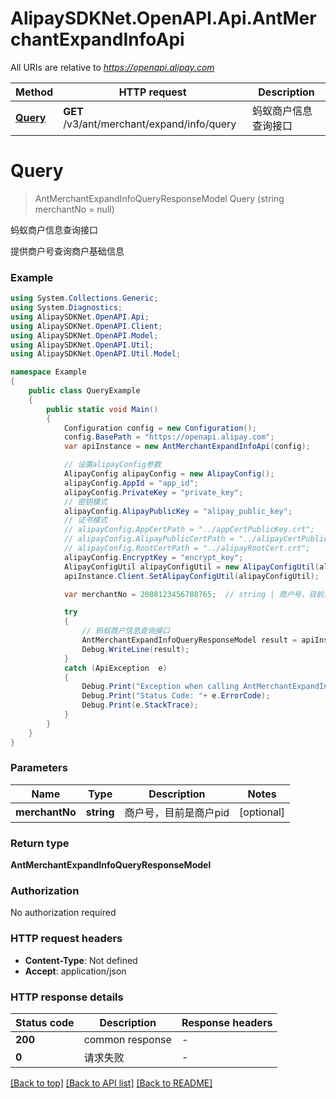 # AlipaySDKNet.OpenAPI.Api.AntMerchantExpandInfoApi

All URIs are relative to *https://openapi.alipay.com*

Method | HTTP request | Description
------------- | ------------- | -------------
[**Query**](AntMerchantExpandInfoApi.md#query) | **GET** /v3/ant/merchant/expand/info/query | 蚂蚁商户信息查询接口


<a name="query"></a>
# **Query**
> AntMerchantExpandInfoQueryResponseModel Query (string merchantNo = null)

蚂蚁商户信息查询接口

提供商户号查询商户基础信息

### Example
```csharp
using System.Collections.Generic;
using System.Diagnostics;
using AlipaySDKNet.OpenAPI.Api;
using AlipaySDKNet.OpenAPI.Client;
using AlipaySDKNet.OpenAPI.Model;
using AlipaySDKNet.OpenAPI.Util;
using AlipaySDKNet.OpenAPI.Util.Model;

namespace Example
{
    public class QueryExample
    {
        public static void Main()
        {
            Configuration config = new Configuration();
            config.BasePath = "https://openapi.alipay.com";
            var apiInstance = new AntMerchantExpandInfoApi(config);

            // 设置alipayConfig参数
            AlipayConfig alipayConfig = new AlipayConfig();
            alipayConfig.AppId = "app_id";
            alipayConfig.PrivateKey = "private_key";
            // 密钥模式
            alipayConfig.AlipayPublicKey = "alipay_public_key";
            // 证书模式
            // alipayConfig.AppCertPath = "../appCertPublicKey.crt";
            // alipayConfig.AlipayPublicCertPath = "../alipayCertPublicKey_RSA2.crt";
            // alipayConfig.RootCertPath = "../alipayRootCert.crt";
            alipayConfig.EncryptKey = "encrypt_key";
            AlipayConfigUtil alipayConfigUtil = new AlipayConfigUtil(alipayConfig);
            apiInstance.Client.SetAlipayConfigUtil(alipayConfigUtil);

            var merchantNo = 2088123456788765;  // string | 商户号，目前是商户pid (optional) 

            try
            {
                // 蚂蚁商户信息查询接口
                AntMerchantExpandInfoQueryResponseModel result = apiInstance.Query(merchantNo);
                Debug.WriteLine(result);
            }
            catch (ApiException  e)
            {
                Debug.Print("Exception when calling AntMerchantExpandInfoApi.Query: " + e.Message );
                Debug.Print("Status Code: "+ e.ErrorCode);
                Debug.Print(e.StackTrace);
            }
        }
    }
}
```

### Parameters

Name | Type | Description  | Notes
------------- | ------------- | ------------- | -------------
 **merchantNo** | **string**| 商户号，目前是商户pid | [optional] 

### Return type

**AntMerchantExpandInfoQueryResponseModel**

### Authorization

No authorization required

### HTTP request headers

 - **Content-Type**: Not defined
 - **Accept**: application/json


### HTTP response details
| Status code | Description | Response headers |
|-------------|-------------|------------------|
| **200** | common response |  -  |
| **0** | 请求失败 |  -  |

[[Back to top]](#) [[Back to API list]](../README.md#documentation-for-api-endpoints) [[Back to README]](../README.md)

